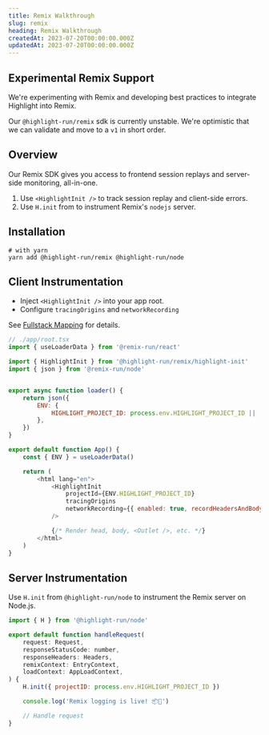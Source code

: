 ```yaml
---
title: Remix Walkthrough
slug: remix
heading: Remix Walkthrough
createdAt: 2023-07-20T00:00:00.000Z
updatedAt: 2023-07-20T00:00:00.000Z
---
```


## Experimental Remix Support

We're experimenting with Remix and developing best practices to integrate Highlight into Remix.

Our `@highlight-run/remix` sdk is currently unstable. We're optimistic that we can validate and move to a `v1` in short order.

## Overview

Our Remix SDK gives you access to frontend session replays and server-side monitoring,
all-in-one. 

1. Use `<HighlightInit />` to track session replay and client-side errors.
1. Use `H.init` from to instrument Remix's `nodejs` server.

## Installation

```shell
# with yarn
yarn add @highlight-run/remix @highlight-run/node
```

## Client Instrumentation

- Inject `<HighlightInit />` into your app root.
- Configure `tracingOrigins` and `networkRecording`

See [Fullstack Mapping](https://www.highlight.io/docs/getting-started/frontend-backend-mapping#how-can-i-start-using-this) for details.

```javascript
// ./app/root.tsx
import { useLoaderData } from '@remix-run/react'

import { HighlightInit } from '@highlight-run/remix/highlight-init'
import { json } from '@remix-run/node'


export async function loader() {
	return json({
		ENV: {
			HIGHLIGHT_PROJECT_ID: process.env.HIGHLIGHT_PROJECT_ID || '1',
		},
	})
}

export default function App() {
	const { ENV } = useLoaderData()

	return (
		<html lang="en">
			<HighlightInit
				projectId={ENV.HIGHLIGHT_PROJECT_ID}
				tracingOrigins
				networkRecording={{ enabled: true, recordHeadersAndBody: true }}
			/>

			{/* Render head, body, <Outlet />, etc. */}
		</html>
	)
}

```
 
## Server Instrumentation

Use `H.init` from `@highlight-run/node` to instrument the Remix server on Node.js.

```javascript
import { H } from '@highlight-run/node'

export default function handleRequest(
	request: Request,
	responseStatusCode: number,
	responseHeaders: Headers,
	remixContext: EntryContext,
	loadContext: AppLoadContext,
) {
	H.init({ projectID: process.env.HIGHLIGHT_PROJECT_ID })

	console.log('Remix logging is live! 📦🚀')

	// Handle request
}
```